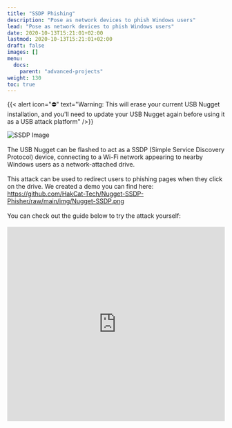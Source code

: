 ```yaml
---
title: "SSDP Phishing"
description: "Pose as network devices to phish Windows users"
lead: "Pose as network devices to phish Windows users"
date: 2020-10-13T15:21:01+02:00
lastmod: 2020-10-13T15:21:01+02:00
draft: false
images: []
menu:
  docs:
    parent: "advanced-projects"
weight: 130
toc: true
---
```


{{< alert icon="⛔️" text="Warning: This will erase your current USB Nugget installation, and you'll need to update your USB Nugget again before using it as a USB attack platform" />}}

<img src="/images/Nugget-SSDP.png" title="SSDP Image"/>
<br /><br />
The USB Nugget can be flashed to act as a SSDP (Simple Service Discovery Protocol) device, connecting to a Wi-Fi network appearing to nearby Windows users as a network-attached drive.
<br /> <br />
This attack can be used to redirect users to phishing pages when they click on the drive. We created a demo you can find here: <a href="https://github.com/HakCat-Tech/Nugget-SSDP-Phisher/raw/main/img/Nugget-SSDP.png">https://github.com/HakCat-Tech/Nugget-SSDP-Phisher/raw/main/img/Nugget-SSDP.png</a>
<br /><br />
You can check out the guide below to try the attack yourself:
<br /><br />

<iframe width="100%" height="450" src="https://www.youtube.com/embed/MIwk18OojYQ" title="YouTube video player" frameborder="0" allow="accelerometer; autoplay; clipboard-write; encrypted-media; gyroscope; picture-in-picture" allowfullscreen></iframe>